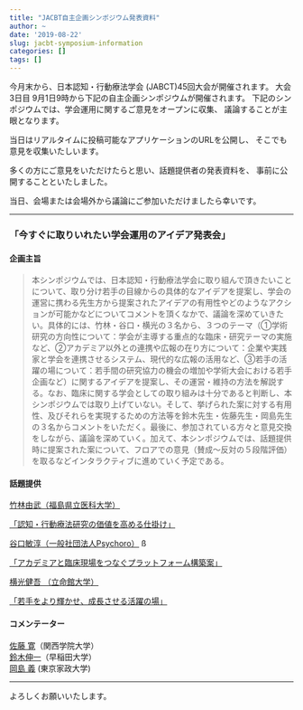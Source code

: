 ```yaml
---
title: "JACBT自主企画シンポジウム発表資料"
author: ~
date: '2019-08-22'
slug: jacbt-symposium-information
categories: []
tags: []
---
```




今月末から、日本認知・行動療法学会 (JABCT)45回大会が開催されます。
大会3日目 9月1日9時から下記の自主企画シンポジウムが開催されます。
下記のシンポジウムでは、学会運用に関するご意見をオープンに収集、
議論することが主眼となります。    

当日はリアルタイムに投稿可能なアプリケーションのURLを公開し、
そこでも意見を収集いたしいます。    
   
多くの方にご意見をいただけたらと思い、話題提供者の発表資料を、
事前に公開することといたしました。  
  
当日、会場または会場外から議論にご参加いただけましたら幸いです。


-----

### 「今すぐに取りいれたい学会運用のアイデア発表会」

#### 企画主旨

> 本シンポジウムでは、日本認知・行動療法学会に取り組んで頂きたいことについて、取り分け若手の目線からの具体的なアイデアを提案し、学会の運営に携わる先生方から提案されたアイデアの有用性やどのようなアクションが可能かなどについてコメントを頂くなかで、議論を深めていきたい。具体的には、竹林・谷口・横光の３名から、３つのテーマ（①学術研究の方向性について：学会が主導する重点的な臨床・研究テーマの実施など、②アカデミア以外との連携や広報の在り方について：企業や実践家と学会を連携させるシステム、現代的な広報の活用など、③若手の活躍の場について：若手間の研究協力の機会の増加や学術大会における若手企画など）に関するアイデアを提案し、その運営・維持の方法を解説する。なお、臨床に関する学会としての取り組みは十分であると判断し、本シンポジウムでは取り上げていない。そして、挙げられた案に対する有用性、及びそれらを実現するための方法等を鈴木先生・佐藤先生・岡島先生の３名からコメントをいただく。最後に、参加されている方々と意見交換をしながら、議論を深めていく。加えて、本シンポジウムでは、話題提供時に提案された案について、フロアでの意見（賛成～反対の５段階評価）を取るなどインタラクティブに進めていく予定である。

#### 話題提供

[竹林由武（福島県立医科大学）  ](https://ytake2.github.io/Rsite/_site/index.html)  

[「認知・行動療法研究の価値を高める仕掛け」](https://ytake2.github.io/takeblog/post/img/takebayashi.pdf)  
  

[谷口敏淳（一般社団法人Psychoro）](https://psychoro.org/)  ß

[「アカデミアと臨床現場をつなぐプラットフォーム構築案」](https://ytake2.github.io/takeblog/post/img/taniguchi.pdf)  
  
  
  
  
[横光健吾 （立命館大学）](http://www.ritsumei.ac.jp/psy/teacher/yokomitsu/)  

[「若手をより輝かせ、成長させる活躍の場」](https://ytake2.github.io/takeblog/post/img/yokomitsu.pdf)  



#### コメンテーター

[佐藤 寛](http://psysci.kwansei.ac.jp/faculty/sato-hiroshi/)（関西学院大学）  
[鈴木伸一](http://www.f.waseda.jp/ssuzuki/)（早稲田大学）  
[岡島 義](https://behavioral-sleep-sciences-lab.jimdofree.com/) (東京家政大学)  


-----

よろしくお願いいたします。  


